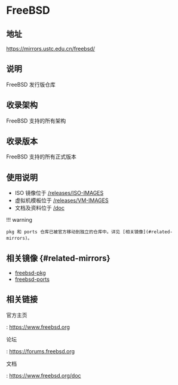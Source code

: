 # FreeBSD

## 地址

<https://mirrors.ustc.edu.cn/freebsd/>

## 说明

FreeBSD 发行版仓库

## 收录架构

FreeBSD 支持的所有架构

## 收录版本

FreeBSD 支持的所有正式版本

## 使用说明

- ISO 镜像位于
    [/releases/ISO-IMAGES](http://mirrors.ustc.edu.cn/freebsd/releases/ISO-IMAGES)
- 虚拟机模板位于
    [/releases/VM-IMAGES](http://mirrors.ustc.edu.cn/freebsd/releases/VM-IMAGES)
- 文档及资料位于 [/doc](http://mirrors.ustc.edu.cn/freebsd/doc)

!!! warning

    pkg 和 ports 仓库已被官方移动到独立的仓库中。详见 [相关镜像](#related-mirrors)。

## 相关镜像 {#related-mirrors}

- [freebsd-pkg](freebsd-pkg.md)
- [freebsd-ports](freebsd-ports.md)

## 相关链接

官方主页

:   <https://www.freebsd.org>

论坛

:   <https://forums.freebsd.org>

文档

:   <https://www.freebsd.org/doc>
